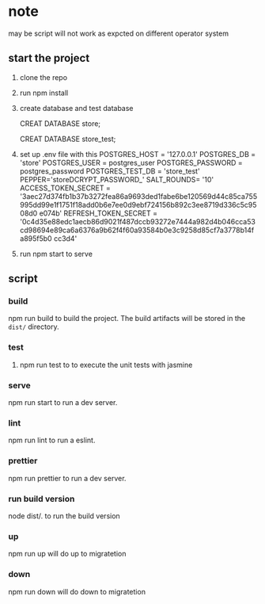 # note
may be script will not work as expcted on different operator system

## start the project

1.  clone the repo
2.  run npm install
3. create database and test database 

    CREAT DATABASE store;
    
    CREAT DATABASE store_test;
4.  set up .env file with this 
    POSTGRES_HOST = '127.0.0.1'
    POSTGRES_DB = 'store'
    POSTGRES_USER = postgres_user
    POSTGRES_PASSWORD = postgres_password
    POSTGRES_TEST_DB = 'store_test'
    PEPPER='storeDCRYPT_PASSWORD_'
    SALT_ROUNDS= '10'
    ACCESS_TOKEN_SECRET = '3aec27d374fb1b37b3272fea86a9693ded1fabe6be120569d44c85ca755995dd99e1f1751f18add0b6e7ee0d9ebf724156b892c3ee8719d336c5c9508d0
    e074b'
    REFRESH_TOKEN_SECRET = '0c4d35e88edc1aecb86d9021f487dccb93272e7444a982d4b046cca53cd98694e89ca6a6376a9b62f4f60a93584b0e3c9258d85cf7a3778b14fa895f5b0
    cc3d4'
5.  run npm start to serve

## script

### build

npm run build to build the project. The build artifacts will be stored in the `dist/` directory.

### test
1. npm run test to to execute the unit tests with jasmine 

### serve

npm run start to run a dev server.

### lint

npm run lint to run a eslint.

### prettier

npm run prettier to run a dev server.

### run build version

node dist/. to run the build version

### up

npm run up will do up to migratetion

### down

npm run down will do down to migratetion

